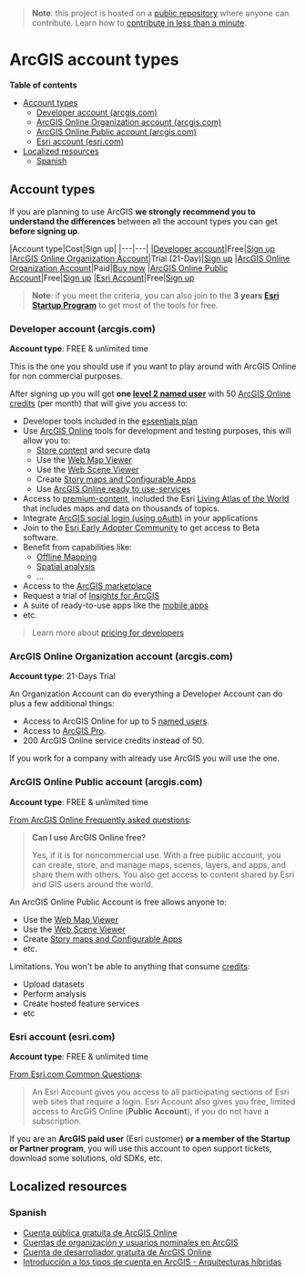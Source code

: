 > **Note**: this project is hosted on a [public repository](https://github.com/hhkaos/awesome-arcgis) where anyone can contribute. Learn how to [contribute in less than a minute](https://github.com/hhkaos/awesome-arcgis/blob/master/CONTRIBUTING.md#contributions).

# ArcGIS account types

<!-- START doctoc generated TOC please keep comment here to allow auto update -->
<!-- DON'T EDIT THIS SECTION, INSTEAD RE-RUN doctoc TO UPDATE -->
**Table of contents**

- [Account types](#account-types)
  - [Developer account (arcgis.com)](#developer-account-arcgiscom)
  - [ArcGIS Online Organization account (arcgis.com)](#arcgis-online-organization-account-arcgiscom)
  - [ArcGIS Online Public account (arcgis.com)](#arcgis-online-public-account-arcgiscom)
  - [Esri account (esri.com)](#esri-account-esricom)
- [Localized resources](#localized-resources)
  - [Spanish](#spanish)

<!-- END doctoc generated TOC please keep comment here to allow auto update -->

## Account types

If you are planning to use ArcGIS **we strongly recommend you to understand the differences** between all the account types you can get **before signing up**.

|Account type|Cost|Sign up|
|---|---|
|[Developer account](#developer-account-arcgiscom)|Free|[Sign up](https://developers.arcgis.com/sign-up/)
|[ArcGIS Online Organization Account](#arcgis-online-organization-account-arcgiscom)|Trial (21-Day)|[Sign up](http://www.arcgis.com/features/free-trial.html)
|[ArcGIS Online Organization Account](#arcgis-online-organization-account-arcgiscom)|Paid|[Buy now](http://www.esri.com/software/arcgis/arcgisonline/purchase)
|[ArcGIS Online Public Account](#arcgis-online-public-account-arcgiscom)|Free|[Sign up](https://www.arcgis.com/home/createaccount.html)
|[Esri Account](#esri-account-esricom)|Free|[Sign up](https://accounts.esri.com/signup)

> **Note**: if you meet the criteria, you can also join to the **3 years [Esri Startup Program](../../esri/partners/programs/startup-program/README.md)** to get most of the tools for free.

### Developer account (arcgis.com)

**Account type**: FREE & unlimited time

This is the one you should use if you want to play around with ArcGIS Online for non commercial purposes.

After signing up you will get **one [level 2 named user](./name-users/README.md)** with 50 [ArcGIS Online credits](../products/arcgis-online/credits/README.md) (per month) that will give you access to:

* Developer tools included in the [essentials plan](../developers/developer-plan/README.md)
* Use [ArcGIS Online](../products/arcgis-online/README.md) tools for development and testing purposes, this will allow you to:
    * [Store content](../content/data-storage/README.md) and secure data
    * Use the [Web Map Viewer](../products/web-map-viewer/README.md)
    * Use the [Web Scene Viewer](../products/web-scene-viewer/README.md)
    * Create [Story maps and Configurable Apps](../products/configurable-apps/README.md)
    * Use [ArcGIS Online ready to use-services](../products/arcgis-online/rest-apis/ready-to-use-services/README.md)
* Access to [premium-content](../content/README.md), included the Esri [Living Atlas of the World](../living-atlas/README.md) that includes maps and data on thousands of topics.
* Integrate [ArcGIS social login (using oAuth)](./name-users/oauth/README.md) in your applications
* Join to the [Esri Early Adopter Community](https://www.esri.com/en-us/early-adopter) to get access to Beta software.
* Benefit from capabilities like:
    * [Offline Mapping](../capabilities/offline/README.md)
    * [Spatial analysis](../capabilities/spatial-analysis/README.md)
    * ...
* Access to the [ArcGIS marketplace](../marketplace/README.md)
* Request a trial of [Insights for ArcGIS](../products/insights-for-arcgis/README.md)
* A suite of ready-to-use apps like the [mobile apps](../mobile-apps/README.md)
* etc.

> Learn more about [pricing for developers](../developers/developer-plan/README.md)

### ArcGIS Online Organization account (arcgis.com)

**Account type**: 21-Days Trial

An Organization Account can do everything a Developer Account can do plus a few additional things:

* Access to ArcGIS Online for up to 5 [named users](./name-users/README.md).
* Access to [ArcGIS Pro](../products/arcgis-desktop/arcgis-pro/README.md).
* 200 ArcGIS Online service credits instead of 50.

If you work for a company with already use ArcGIS you will use the one.

### ArcGIS Online Public account (arcgis.com)

**Account type**: FREE & unlimited time

[From ArcGIS Online Frequently asked questions](http://doc.arcgis.com/en/arcgis-online/reference/faq.htm#anchor4):

> **Can I use ArcGIS Online free?**
>
> Yes, if it is for noncommercial use. With a free public account, you can create, store, and manage maps, scenes, layers, and apps, and share them with others. You also get access to content shared by Esri and GIS users around the world.

An ArcGIS Online Public Account is free allows anyone to:

* Use the [Web Map Viewer](../products/web-map-viewer/README.md)
* Use the [Web Scene Viewer](../products/web-scene-viewer/README.md)
* Create [Story maps and Configurable Apps](../products/configurable-apps/README.md)
* etc.

Limitations. You won't be able to anything that consume [credits](../products/arcgis-online/credits/README.md):

* Upload datasets
* Perform analysis
* Create hosted feature services
* etc

### Esri account (esri.com)

**Account type**: FREE & unlimited time

[From Esri.com Common Questions](https://accounts.esri.com/en/commonquestions):

> An Esri Account gives you access to all participating sections of Esri web sites that require a login. Esri Account also gives you free, limited access to ArcGIS Online (**Public Account**), if you do not have a subscription.

If you are an **ArcGIS paid user** (Esri customer) **or a member of the Startup or Partner program**, you will use this account to open support tickets, download some solutions, old SDKs, etc.

## Localized resources

### Spanish

* [Cuenta pública gratuita de ArcGIS Online](https://www.youtube.com/watch?v=cwAdu1lSkmw&index=10&t=0s&list=PLwq5dz_FjCx6C9-ZtGJGM1eBEjFyndXd6)
* [Cuentas de organización y usuarios nominales en ArcGIS](https://www.youtube.com/watch?v=040SuPH6_ow&list=PLwq5dz_FjCx6C9-ZtGJGM1eBEjFyndXd6&index=10)
* [Cuenta de desarrollador gratuita de ArcGIS Online](https://www.youtube.com/watch?v=w_ZrLpU662A&list=PLwq5dz_FjCx6C9-ZtGJGM1eBEjFyndXd6&index=11)
* [Introducción a los tipos de cuenta en ArcGIS - Arquitecturas híbridas](https://www.youtube.com/watch?v=HUn62MHslv8&index=8&list=PLwq5dz_FjCx6C9-ZtGJGM1eBEjFyndXd6)

